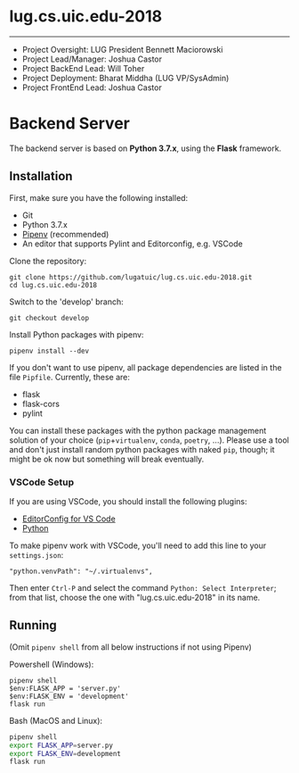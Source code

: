 # lug.cs.uic.edu-2018
------------------------------------------------------------------
* Project Oversight: LUG President Bennett Maciorowski
* Project Lead/Manager: Joshua Castor
* Project BackEnd Lead: Will Toher
* Project Deployment: Bharat Middha (LUG VP/SysAdmin)
* Project FrontEnd Lead: Joshua Castor 
  
# Backend Server

The backend server is based on **Python 3.7.x**, using the **Flask** framework.

## Installation

First, make sure you have the following installed:
* Git
* Python 3.7.x
* [Pipenv](https://github.com/pypa/pipenv) (recommended)
* An editor that supports Pylint and Editorconfig, e.g. VSCode

Clone the repository:
```
git clone https://github.com/lugatuic/lug.cs.uic.edu-2018.git
cd lug.cs.uic.edu-2018
```

Switch to the 'develop' branch:
```
git checkout develop
```

Install Python packages with pipenv:
```
pipenv install --dev
```

If you don't want to use pipenv, all package dependencies are listed in the
file `Pipfile`. Currently, these are:
* flask
* flask-cors
* pylint

You can install these packages with the python package management solution of your
choice (`pip`+`virtualenv`, `conda`, `poetry`, ...). Please use a tool and don't
just install random python packages with naked `pip`, though; it might be ok now
but something will break eventually.

### VSCode Setup

If you are using VSCode, you should install the following plugins:
* [EditorConfig for VS Code](https://marketplace.visualstudio.com/items?itemName=EditorConfig.EditorConfig)
* [Python](https://marketplace.visualstudio.com/items?itemName=ms-python.python)

To make pipenv work with VSCode, you'll need to add this line to your `settings.json`:
```
"python.venvPath": "~/.virtualenvs",
```
Then enter `Ctrl-P` and select the command `Python: Select Interpreter`; from that
list, choose the one with "lug.cs.uic.edu-2018" in its name.

## Running

(Omit `pipenv shell` from all below instructions if not using Pipenv)

Powershell (Windows):

```posh
pipenv shell
$env:FLASK_APP = 'server.py'
$env:FLASK_ENV = 'development'
flask run
```

Bash (MacOS and Linux):
```bash
pipenv shell
export FLASK_APP=server.py
export FLASK_ENV=development
flask run
```
